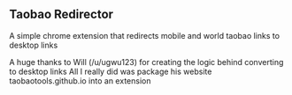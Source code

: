 ## Taobao Redirector
A simple chrome extension that redirects mobile and world taobao links to desktop links

A huge thanks to Will (/u/ugwu123) for creating the logic behind converting to desktop links
All I really did was package his website taobaotools.github.io into an extension
